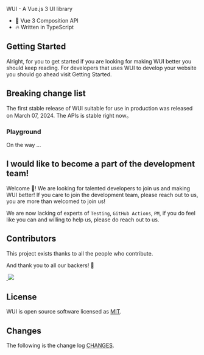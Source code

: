 WUI - A Vue.js 3 UI library

- 💪 Vue 3 Composition API
- 🔥 Written in TypeScript

## Getting Started

Alright, for you to get started if you are looking for making WUI better you should keep reading.
For developers that uses WUI to develop your website you should go ahead visit Getting Started.

## Breaking change list

The first stable release of WUI suitable for use in production was released on March 07, 2024. The APIs is stable right now。

###

### Playground

On the way ...

####

## I would like to become a part of the development team!

Welcome :star_struck:! We are looking for talented developers to join us and making WUI better! If you care to join the development team, please
reach out to us, you are more than welcomed to join us!

We are now lacking of experts of `Testing`, `GitHub Actions`, `PM`, if you do feel like you can and willing to help us, please do reach out to us.

## Contributors

This project exists thanks to all the people who contribute.

And thank you to all our backers! 🙏

[  ](https://github.com/wuxiutong/WUI/graphs/contributors)![](https://contrib.rocks/image?repo=/wuxiutong/WUI#id=uXbYi&originHeight=608&originWidth=812&originalType=binary&ratio=1&rotation=0&showTitle=false&status=done&style=none&title=)[ ](https://github.com//wuxiutong/WUI/graphs/contributors)

## License

WUI is open source software licensed as
[MIT](https://github.com/wuxiutong/WUI/blob/main/LICENSE).

## Changes

The following is the change log
[CHANGES](https://github.com/wuxiutong/WUI/blob/main/CHANGES.md).

